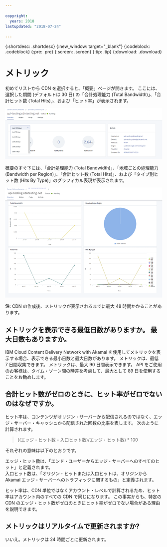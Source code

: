 ```yaml
---

copyright:
  years: 2018
lastupdated: "2018-07-24"

---
```


{:shortdesc: .shortdesc}
{:new_window: target="_blank"}
{:codeblock: .codeblock}
{:pre: .pre}
{:screen: .screen}
{:tip: .tip}
{:download: .download}

# メトリック

初めてリストから CDN を選択すると、「概要」ページが開きます。 ここには、選択した期間 (デフォルトは 30 日) の「合計処理能力 (Total Bandwidth)」、「合計ヒット数 (Total Hits)」、および「ヒット率」が表示されます。

  ![メトリック概要](images/metrics-overview.png)

概要のすぐ下には、「合計処理能力 (Total Bandwidth)」、「地域ごとの処理能力 (Bandwidth per Region)」、「合計ヒット数 (Total Hits)」、および「タイプ別ヒット数 (Hits By Type)」のグラフィカル表現が表示されます。

  ![メトリックのグラフ](images/metrics-graphs.png)

**注**: CDN の作成後、メトリックが表示されるまでに最大 48 時間かかることがあります。

## メトリックを表示できる最低日数がありますか。 最大日数もありますか。

IBM Cloud Content Delivery Network with Akamai を使用してメトリックを表示する場合、表示できる最小日数と最大日数があります。 メトリックは、最低 7 日間収集できます。 メトリックは、最大 90 日間表示できます。 API をご使用のお客様は、タイム・ゾーン間の時差を考慮して、最大として 89 日を使用することをお勧めします。

## 合計ヒット数がゼロのときに、ヒット率がゼロでないのはなぜですか。
ヒット率は、コンテンツがオリジン・サーバーから配信されるのではなく、エッジ・サーバー・キャッシュから配信された回数の比率を表します。 次のように計算されます。

> ((エッジ・ヒット数 - 入口ヒット数)/エッジ・ヒット数) * 100

それぞれの意味は以下のとおりです。

エッジ・ヒット数は、「エンド・ユーザーからエッジ・サーバーへのすべてのヒット」と定義されます。  
入口ヒット数は、「オリジン・ヒットまたは入口ヒットは、オリジンから Akamai エッジ・サーバーへのトラフィックに関するもの」と定義されます。

ヒット率は、CDN 単位ではなくアカウント・レベルで計算されるため、ヒット率はアカウント内のすべての CDN で同じになります。 この事実からも、特定の CDN のエッジ・ヒット数がゼロのときにヒット率がゼロでない場合がある理由を説明できます。

## メトリックはリアルタイムで更新されますか?

いいえ。メトリックは 24 時間ごとに更新されます。
